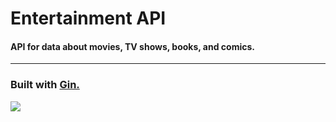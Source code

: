 # Entertainment API
#### API for data about movies, TV shows, books, and comics.
---
### Built with [Gin.]("https://gin-gonic.com/)
![]("https://external-content.duckduckgo.com/iu/?u=https%3A%2F%2Fraw.githubusercontent.com%2Fgin-gonic%2Flogo%2Fmaster%2Fcolor.png&f=1&nofb=1")